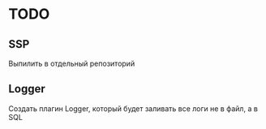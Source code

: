 # TODO  

## SSP  
Выпилить в отдельный репозиторий  

## Logger
Создать плагин Logger, который будет заливать все логи не в файл, а в SQL  
